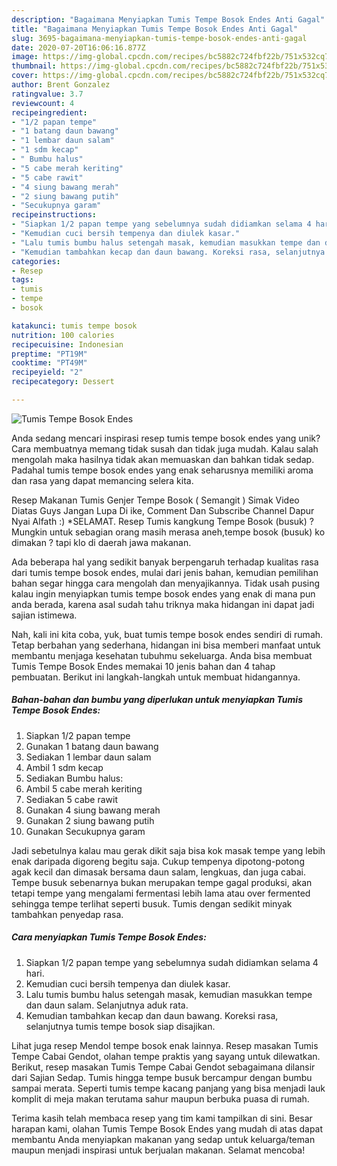 ```yaml
---
description: "Bagaimana Menyiapkan Tumis Tempe Bosok Endes Anti Gagal"
title: "Bagaimana Menyiapkan Tumis Tempe Bosok Endes Anti Gagal"
slug: 3695-bagaimana-menyiapkan-tumis-tempe-bosok-endes-anti-gagal
date: 2020-07-20T16:06:16.877Z
image: https://img-global.cpcdn.com/recipes/bc5882c724fbf22b/751x532cq70/tumis-tempe-bosok-endes-foto-resep-utama.jpg
thumbnail: https://img-global.cpcdn.com/recipes/bc5882c724fbf22b/751x532cq70/tumis-tempe-bosok-endes-foto-resep-utama.jpg
cover: https://img-global.cpcdn.com/recipes/bc5882c724fbf22b/751x532cq70/tumis-tempe-bosok-endes-foto-resep-utama.jpg
author: Brent Gonzalez
ratingvalue: 3.7
reviewcount: 4
recipeingredient:
- "1/2 papan tempe"
- "1 batang daun bawang"
- "1 lembar daun salam"
- "1 sdm kecap"
- " Bumbu halus"
- "5 cabe merah keriting"
- "5 cabe rawit"
- "4 siung bawang merah"
- "2 siung bawang putih"
- "Secukupnya garam"
recipeinstructions:
- "Siapkan 1/2 papan tempe yang sebelumnya sudah didiamkan selama 4 hari."
- "Kemudian cuci bersih tempenya dan diulek kasar."
- "Lalu tumis bumbu halus setengah masak, kemudian masukkan tempe dan daun salam. Selanjutnya aduk rata."
- "Kemudian tambahkan kecap dan daun bawang. Koreksi rasa, selanjutnya tumis tempe bosok siap disajikan."
categories:
- Resep
tags:
- tumis
- tempe
- bosok

katakunci: tumis tempe bosok 
nutrition: 100 calories
recipecuisine: Indonesian
preptime: "PT19M"
cooktime: "PT49M"
recipeyield: "2"
recipecategory: Dessert

---
```



![Tumis Tempe Bosok Endes](https://img-global.cpcdn.com/recipes/bc5882c724fbf22b/751x532cq70/tumis-tempe-bosok-endes-foto-resep-utama.jpg)

Anda sedang mencari inspirasi resep tumis tempe bosok endes yang unik? Cara membuatnya memang tidak susah dan tidak juga mudah. Kalau salah mengolah maka hasilnya tidak akan memuaskan dan bahkan tidak sedap. Padahal tumis tempe bosok endes yang enak seharusnya memiliki aroma dan rasa yang dapat memancing selera kita.

Resep Makanan Tumis Genjer Tempe Bosok ( Semangit ) Simak Video Diatas Guys Jangan Lupa Di ike, Comment Dan Subscribe Channel Dapur Nyai Alfath :) *SELAMAT. Resep Tumis kangkung Tempe Bosok (busuk) ? Mungkin untuk sebagian orang masih merasa aneh,tempe bosok (busuk) ko dimakan ? tapi klo di daerah jawa makanan.

Ada beberapa hal yang sedikit banyak berpengaruh terhadap kualitas rasa dari tumis tempe bosok endes, mulai dari jenis bahan, kemudian pemilihan bahan segar hingga cara mengolah dan menyajikannya. Tidak usah pusing kalau ingin menyiapkan tumis tempe bosok endes yang enak di mana pun anda berada, karena asal sudah tahu triknya maka hidangan ini dapat jadi sajian istimewa.


Nah, kali ini kita coba, yuk, buat tumis tempe bosok endes sendiri di rumah. Tetap berbahan yang sederhana, hidangan ini bisa memberi manfaat untuk membantu menjaga kesehatan tubuhmu sekeluarga. Anda bisa membuat Tumis Tempe Bosok Endes memakai 10 jenis bahan dan 4 tahap pembuatan. Berikut ini langkah-langkah untuk membuat hidangannya.

<!--inarticleads1-->

##### Bahan-bahan dan bumbu yang diperlukan untuk menyiapkan Tumis Tempe Bosok Endes:

1. Siapkan 1/2 papan tempe
1. Gunakan 1 batang daun bawang
1. Sediakan 1 lembar daun salam
1. Ambil 1 sdm kecap
1. Sediakan  Bumbu halus:
1. Ambil 5 cabe merah keriting
1. Sediakan 5 cabe rawit
1. Gunakan 4 siung bawang merah
1. Gunakan 2 siung bawang putih
1. Gunakan Secukupnya garam


Jadi sebetulnya kalau mau gerak dikit saja bisa kok masak tempe yang lebih enak daripada digoreng begitu saja. Cukup tempenya dipotong-potong agak kecil dan dimasak bersama daun salam, lengkuas, dan juga cabai. Tempe busuk sebenarnya bukan merupakan tempe gagal produksi, akan tetapi tempe yang mengalami fermentasi lebih lama atau over fermented sehingga tempe terlihat seperti busuk. Tumis dengan sedikit minyak tambahkan penyedap rasa. 

<!--inarticleads2-->

##### Cara menyiapkan Tumis Tempe Bosok Endes:

1. Siapkan 1/2 papan tempe yang sebelumnya sudah didiamkan selama 4 hari.
1. Kemudian cuci bersih tempenya dan diulek kasar.
1. Lalu tumis bumbu halus setengah masak, kemudian masukkan tempe dan daun salam. Selanjutnya aduk rata.
1. Kemudian tambahkan kecap dan daun bawang. Koreksi rasa, selanjutnya tumis tempe bosok siap disajikan.


Lihat juga resep Mendol tempe bosok enak lainnya. Resep masakan Tumis Tempe Cabai Gendot, olahan tempe praktis yang sayang untuk dilewatkan. Berikut, resep masakan Tumis Tempe Cabai Gendot sebagaimana dilansir dari Sajian Sedap. Tumis hingga tempe busuk bercampur dengan bumbu sampai merata. Seperti tumis tempe kacang panjang yang bisa menjadi lauk komplit di meja makan terutama sahur maupun berbuka puasa di rumah. 

Terima kasih telah membaca resep yang tim kami tampilkan di sini. Besar harapan kami, olahan Tumis Tempe Bosok Endes yang mudah di atas dapat membantu Anda menyiapkan makanan yang sedap untuk keluarga/teman maupun menjadi inspirasi untuk berjualan makanan. Selamat mencoba!
